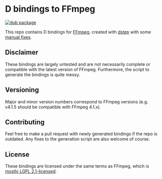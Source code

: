 # D bindings to FFmpeg

[![dub package](https://img.shields.io/badge/dub-package-FF4081.svg)](http://code.dlang.org/packages/ffmpeg4d)

This repo contains D bindings for [FFmpeg](https://www.ffmpeg.org/), created with [dstep](https://github.com/jacob-carlborg/dstep) with some [manual fixes](/generate.fish).

## Disclaimer
These bindings are largely untested and are not necessarily complete or compatible with the latest version of FFmpeg. Furthermore, the script to generate the bindings is quite messy.

## Versioning
Major and minor version numbers correspond to FFmpeg versions (e.g. v4.1.5 should be compatible with FFmpeg 4.1.x).

## Contributing
Feel free to make a pull request with newly generated bindings if the repo is outdated. Any fixes to the generation script are also welcome of course.

## License
These bindings are licensed under the same terms as FFmpeg, which is [mostly LGPL 2.1-licensed](LICENSE.md).
